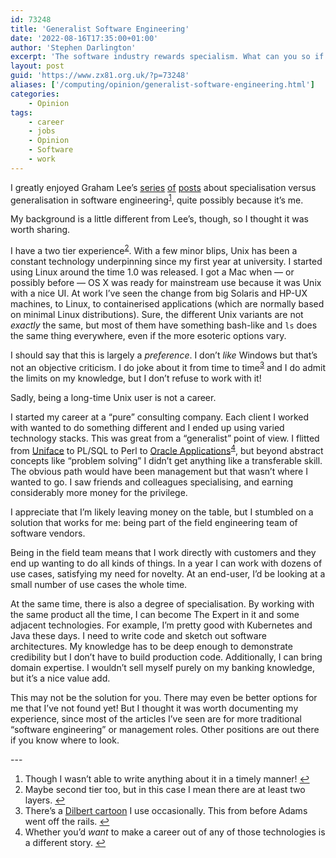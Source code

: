 ```yaml
---
id: 73248
title: 'Generalist Software Engineering'
date: '2022-08-16T17:35:00+01:00'
author: 'Stephen Darlington'
excerpt: 'The software industry rewards specialism. What can you so if you prefer to generalise?'
layout: post
guid: 'https://www.zx81.org.uk/?p=73248'
aliases: ['/computing/opinion/generalist-software-engineering.html']
categories:
    - Opinion
tags:
    - career
    - jobs
    - Opinion
    - Software
    - work
---
```


<span style="font-size: revert;">I greatly enjoyed Graham Lee’s </span>[series](https://www.sicpers.info/podcast/episode-53-specialism-versus-generality/) [of](https://www.sicpers.info/2022/05/on-interviewing-and-generalist-software-engineers/) [posts](https://www.sicpers.info/2022/05/even-more-on-generalist-software-engineering/)<span style="font-size: revert;"> about specialisation versus generalisation in software engineering</span><sup>[1](#fn1-29409 "see footnote")</sup><span style="font-size: revert;">, quite possibly because it’s me.</span>

My background is a little different from Lee’s, though, so I thought it was worth sharing.

I have a two tier experience<sup>[2](#fn2-29409 "see footnote")</sup>. With a few minor blips, Unix has been a constant technology underpinning since my first year at university. I started using Linux around the time 1.0 was released. I got a Mac when — or possibly before — OS X was ready for mainstream use because it was Unix with a nice UI. At work I’ve seen the change from big Solaris and HP-UX machines, to Linux, to containerised applications (which are normally based on minimal Linux distributions). Sure, the different Unix variants are not *exactly* the same, but most of them have something bash-like and `ls` does the same thing everywhere, even if the more esoteric options vary.

I should say that this is largely a *preference*. I don’t *like* Windows but that’s not an objective criticism. I do joke about it from time to time<sup>[3](#fn3-29409 "see footnote")</sup> and I do admit the limits on my knowledge, but I don’t refuse to work with it!

Sadly, being a long-time Unix user is not a career.

I started my career at a “pure” consulting company. Each client I worked with wanted to do something different and I ended up using varied technology stacks. This was great from a “generalist” point of view. I flitted from [Uniface](https://en.wikipedia.org/wiki/Uniface_(programming_language)) to PL/SQL to Perl to [Oracle Applications](https://en.wikipedia.org/wiki/Oracle_Applications)<sup>[4](#fn4-29409 "see footnote")</sup>, but beyond abstract concepts like “problem solving” I didn’t get anything like a transferable skill. The obvious path would have been management but that wasn’t where I wanted to go. I saw friends and colleagues specialising, and earning considerably more money for the privilege.

I appreciate that I’m likely leaving money on the table, but I stumbled on a solution that works for me: being part of the field engineering team of software vendors.

Being in the field team means that I work directly with customers and they end up wanting to do all kinds of things. In a year I can work with dozens of use cases, satisfying my need for novelty. At an end-user, I’d be looking at a small number of use cases the whole time.

At the same time, there is also a degree of specialisation. By working with the same product all the time, I can become The Expert in it and some adjacent technologies. For example, I’m pretty good with Kubernetes and Java these days. I need to write code and sketch out software architectures. My knowledge has to be deep enough to demonstrate credibility but I don’t have to build production code. Additionally, I can bring domain expertise. I wouldn’t sell myself purely on my banking knowledge, but it’s a nice value add.

This may not be the solution for you. There may even be better options for me that I’ve not found yet! But I thought it was worth documenting my experience, since most of the articles I’ve seen are for more traditional “software engineering” or management roles. Other positions are out there if you know where to look.

<div class="footnotes">---

1. Though I wasn’t able to write anything about it in a timely manner! [↩︎](#fnr1-29409 "return to article")
2. Maybe second tier too, but in this case I mean there are at least two layers. [↩︎](#fnr2-29409 "return to article")
3. There’s a [Dilbert cartoon](https://dilbert.com/strip/1995-06-24) I use occasionally. This from before Adams went off the rails. [↩︎](#fnr3-29409 "return to article")
4. Whether you’d *want* to make a career out of any of those technologies is a different story. [↩︎](#fnr4-29409 "return to article")

</div>
